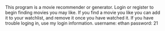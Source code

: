 This program is a movie recommender or generator. 
Login or register to begin finding movies you may like. 
If you find a movie you like you can add it to your watchlist, and remove it once you have watched it. 
If you have trouble loging in, use my login information. 
username: ethan
password: 21